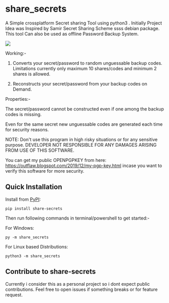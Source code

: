 # share_secrets
A Simple crossplatform Secret sharing Tool using python3 . Initially Project Idea was Inspired by Samir Secret Sharing Scheme ssss debian package. This tool Can also be used as offline Password Backup System. 

<img src="https://github.com/Anish-M-code/share_secret/raw/master/screenshot.png">

Working:-

1) Converts your secret/password to random unguessable backup codes. Limitations currently only maximum 10 shares/codes and minimum 2 shares is allowed.

2) Reconstructs your secret/password from your backup codes on Demand.

Properties:-

The secret/password cannot be constructed even if one among the backup codes is missing.

Even for the same secret new unguessable codes are generated each time for security reasons. 

NOTE: Don't use this program in high risky situations or for any sensitive purpose. DEVELOPER NOT RESPONSIBLE FOR ANY DAMAGES ARISING FROM USE OF THIS SOFTWARE.

You can get my public OPENPGPKEY from here: https://outflaw.blogspot.com/2019/12/my-pgp-key.html incase you want to verify this software for more security.

Quick Installation
------------------

Install from [PyPI](https://pypi.org/project/share-secrets/):

```
pip install share-secrets
```
Then run following commands in terminal/powershell to get started:-

For Windows:
```
py -m share_secrets 
```
For Linux based Distributions:
```
python3 -m share_secrets
```

Contribute to share-secrets
---------------------------
Currently i consider this as a personal project so i dont expect public contributions.
Feel free to open issues if something breaks or for feature request. 



